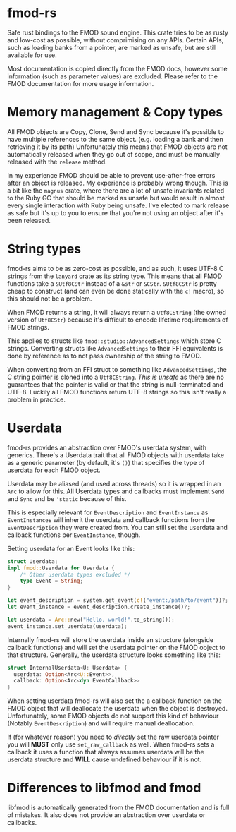 # fmod-rs

Safe rust bindings to the FMOD sound engine.
This crate tries to be as rusty and low-cost as possible, without comprimising on any APIs.
Certain APIs, such as loading banks from a pointer, are marked as unsafe, but are still available for use.

Most documentation is copied directly from the FMOD docs, however some information (such as parameter values) are excluded.
Please refer to the FMOD documentation for more usage information.

# Memory management & Copy types

All FMOD objects are Copy, Clone, Send and Sync because it's possible to have multiple references to the same object. (e.g. loading a bank and then retrieving it by its path)
Unfortunately this means that FMOD objects are not automatically released when they go out of scope, and must be manually released with the `release` method.

In my experience FMOD should be able to prevent use-after-free errors after an object is released. My experience is probably wrong though.
This is a bit like the `magnus` crate, where there are a lot of unsafe invariants related to the Ruby GC that should be marked as unsafe but would result in almost every single interaction with Ruby being unsafe.
I've elected to mark release as safe but it's up to you to ensure that you're not using an object after it's been released.

# String types
fmod-rs aims to be as zero-cost as possible, and as such, it uses UTF-8 C strings from the `lanyard` crate as its string type.
This means that all FMOD functions take a `&Utf8CStr` instead of a `&str` or `&CStr`. 
`&Utf8CStr` is pretty cheap to construct (and can even be done statically with the `c!` macro), so this should not be a problem.

When FMOD returns a string, it will always return a `Utf8CString` (the owned version of `Utf8CStr`) because it's difficult to encode lifetime requirements of FMOD strings.

This applies to structs like `fmod::studio::AdvancedSettings` which store C strings. 
Converting structs like `AdvancedSettings` to their FFI equivalents is done by reference as to not pass ownership of the string to FMOD. 

When converting from an FFI struct to something like `AdvancedSettings`, the C string pointer is cloned into a `Utf8CString`. 
*This is unsafe* as there are no guarantees that the pointer is valid or that the string is null-terminated and UTF-8.
Luckily all FMOD functions return UTF-8 strings so this isn't really a problem in practice.

# Userdata
fmod-rs provides an abstraction over FMOD's userdata system, with generics.
There's a Userdata trait that all FMOD objects with userdata take as a generic parameter (by default, it's `()`) that specifies the type of userdata for each FMOD object.

Userdata may be aliased (and used across threads) so it is wrapped in an `Arc` to allow for this. 
All Userdata types and callbacks must implement `Send` and `Sync` and be `'static` because of this.

This is especially relevant for `EventDescription` and `EventInstance` as `EventInstance`s will inherit the userdata and callback functions from the `EventDescription` they were created from.
You can still set the userdata and callback functions per `EventInstance`, though.

Setting userdata for an Event looks like this:
```rs
struct Userdata;
impl fmod::Userdata for Userdata {
    /* Other userdata types excluded */
    type Event = String;
}

let event_description = system.get_event(c!("event:/path/to/event"))?;
let event_instance = event_description.create_instance()?;

let userdata = Arc::new("Hello, world!".to_string());
event_instance.set_userdata(userdata);
```

Internally fmod-rs will store the userdata inside an structure (alongside callback functions) and will set the userdata pointer on the FMOD object to that structure.
Generally, the userdata structure looks something like this:
```rs
struct InternalUserdata<U: Userdata> {
  userdata: Option<Arc<U::Event>>,
  callback: Option<Arc<dyn EventCallback>>
}
```

<!-- do we disable this behaviour? or do we emulate it by performing deallocations on `release`?  -->
When setting userdata fmod-rs will also set the a callback function on the FMOD object that will deallocate the userdata when the object is destroyed.
Unfortunately, some FMOD objects do not support this kind of behaviour (Notably `EventDescription`) and will require manual deallocation.

If (for whatever reason) you need to *directly* set the raw userdata pointer you will **MUST** only use `set_raw_callback` as well. 
When fmod-rs sets a callback it uses a function that always assumes userdata will be the userdata structure and **WILL** cause undefined behaviour if it is not.

# Differences to libfmod and fmod
libfmod is automatically generated from the FMOD documentation and is full of mistakes. It also does not provide an abstraction over userdata or callbacks.